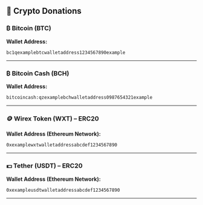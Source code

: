 ## 🔐 Crypto Donations

### ₿ Bitcoin (BTC)
**Wallet Address:**  
```
bc1qexamplebtcwalletaddress1234567890example
```

---

### ₿ Bitcoin Cash (BCH)
**Wallet Address:**  
```
bitcoincash:qzexamplebchwalletaddress0987654321example
```

---

### 🪙 Wirex Token (WXT) – ERC20
**Wallet Address (Ethereum Network):**  
```
0xexamplewxtwalletaddressabcdef1234567890
```

---

### 💵 Tether (USDT) – ERC20
**Wallet Address (Ethereum Network):**  
```
0xexampleusdtwalletaddressabcdef1234567890
```

---
